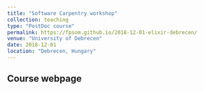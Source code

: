 ```yaml
---
title: "Software Carpentry workshop"
collection: teaching
type: "PostDoc course"
permalink: https://fpsom.github.io/2018-12-01-elixir-debrecen/
venue: "University of Debrecen"
date: 2018-12-01
location: "Debrecen, Hungary"
---
```


## Course webpage



